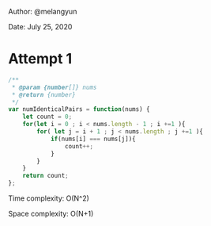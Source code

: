 Author: @melangyun

Date: July 25, 2020

# Attempt 1

```javascript
/**
 * @param {number[]} nums
 * @return {number}
 */
var numIdenticalPairs = function(nums) {
    let count = 0;
    for(let i = 0 ; i < nums.length - 1 ; i +=1 ){
        for( let j = i + 1 ; j < nums.length ; j +=1 ){
            if(nums[i] === nums[j]){
                count++;
            }
        }
    }
    return count;
};
```

Time complexity: O(N^2)

Space complexity: O(N+1)
